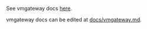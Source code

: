 See vmgateway docs [here](https://docs.victoriametrics.com/vmgateway/).

vmgateway docs can be edited at [docs/vmgateway.md](https://github.com/aginetwork7/VictoriaMetrics/blob/master/docs/vmgateway.md).
